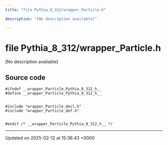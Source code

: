 ```yaml
---
title: "file Pythia_8_312/wrapper_Particle.h"

description: "[No description available]"

---
```


# file Pythia_8_312/wrapper_Particle.h

[No description available]




## Source code

```
#ifndef __wrapper_Particle_Pythia_8_312_h__
#define __wrapper_Particle_Pythia_8_312_h__


#include "wrapper_Particle_decl.h"
#include "wrapper_Particle_def.h"


#endif /* __wrapper_Particle_Pythia_8_312_h__ */
```


-------------------------------

Updated on 2025-02-12 at 15:36:43 +0000
